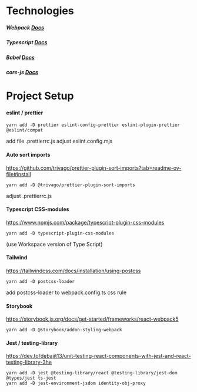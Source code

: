 # Technologies

##### Webpack [Docs](https://webpack.js.org/configuration/)

##### Typescript [Docs](https://www.typescriptlang.org/docs)

##### Babel [Docs](https://babeljs.io/docs/en/)

##### core-js [Docs](https://github.com/zloirock/core-js)


# Project Setup

#### eslint / prettier

```shell
yarn add -D prettier eslint-config-prettier eslint-plugin-prettier @eslint/compat
```
add file .prettierrc.js
adjust eslint.config.mjs


#### Auto sort imports
https://github.com/trivago/prettier-plugin-sort-imports?tab=readme-ov-file#install

```shell
yarn add -D @trivago/prettier-plugin-sort-imports
```
adjust .prettierrc.js


#### Typescript CSS-modules
https://www.npmjs.com/package/typescript-plugin-css-modules

```shell
yarn add -D typescript-plugin-css-modules
```
(use Workspace version of Type Script)


#### Tailwind
https://tailwindcss.com/docs/installation/using-postcss

```shell
yarn add -D postcss-loader
```
add postcss-loader to webpack.config.ts css rule


#### Storybook
https://storybook.js.org/docs/get-started/frameworks/react-webpack5

```shell
yarn add -D @storybook/addon-styling-webpack
```


#### Jest / testing-library

https://dev.to/debajit13/unit-testing-react-components-with-jest-and-react-testing-library-3he

```shell
yarn add -D jest @testing-library/react @testing-library/jest-dom @types/jest ts-jest
yarn add -D jest-environment-jsdom identity-obj-proxy
```
